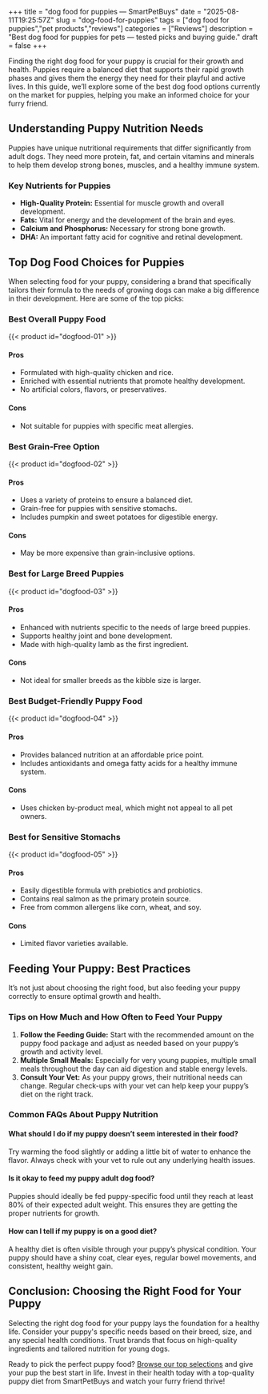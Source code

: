 +++
title = "dog food for puppies — SmartPetBuys"
date = "2025-08-11T19:25:57Z"
slug = "dog-food-for-puppies"
tags = ["dog food for puppies","pet products","reviews"]
categories = ["Reviews"]
description = "Best dog food for puppies for pets — tested picks and buying guide."
draft = false
+++

Finding the right dog food for your puppy is crucial for their growth and health. Puppies require a balanced diet that supports their rapid growth phases and gives them the energy they need for their playful and active lives. In this guide, we’ll explore some of the best dog food options currently on the market for puppies, helping you make an informed choice for your furry friend.

## Understanding Puppy Nutrition Needs

Puppies have unique nutritional requirements that differ significantly from adult dogs. They need more protein, fat, and certain vitamins and minerals to help them develop strong bones, muscles, and a healthy immune system.

### Key Nutrients for Puppies
- **High-Quality Protein:** Essential for muscle growth and overall development.
- **Fats:** Vital for energy and the development of the brain and eyes.
- **Calcium and Phosphorus:** Necessary for strong bone growth.
- **DHA:** An important fatty acid for cognitive and retinal development.

## Top Dog Food Choices for Puppies

When selecting food for your puppy, considering a brand that specifically tailors their formula to the needs of growing dogs can make a big difference in their development. Here are some of the top picks:

### Best Overall Puppy Food
{{< product id="dogfood-01" >}}

#### Pros
- Formulated with high-quality chicken and rice.
- Enriched with essential nutrients that promote healthy development.
- No artificial colors, flavors, or preservatives.

#### Cons
- Not suitable for puppies with specific meat allergies.

### Best Grain-Free Option
{{< product id="dogfood-02" >}}

#### Pros
- Uses a variety of proteins to ensure a balanced diet.
- Grain-free for puppies with sensitive stomachs.
- Includes pumpkin and sweet potatoes for digestible energy.

#### Cons
- May be more expensive than grain-inclusive options.

### Best for Large Breed Puppies
{{< product id="dogfood-03" >}}

#### Pros
- Enhanced with nutrients specific to the needs of large breed puppies.
- Supports healthy joint and bone development.
- Made with high-quality lamb as the first ingredient.

#### Cons
- Not ideal for smaller breeds as the kibble size is larger.

### Best Budget-Friendly Puppy Food
{{< product id="dogfood-04" >}}

#### Pros
- Provides balanced nutrition at an affordable price point.
- Includes antioxidants and omega fatty acids for a healthy immune system.

#### Cons
- Uses chicken by-product meal, which might not appeal to all pet owners.

### Best for Sensitive Stomachs
{{< product id="dogfood-05" >}}

#### Pros
- Easily digestible formula with prebiotics and probiotics.
- Contains real salmon as the primary protein source.
- Free from common allergens like corn, wheat, and soy.

#### Cons
- Limited flavor varieties available.

## Feeding Your Puppy: Best Practices

It’s not just about choosing the right food, but also feeding your puppy correctly to ensure optimal growth and health.

### Tips on How Much and How Often to Feed Your Puppy
1. **Follow the Feeding Guide:** Start with the recommended amount on the puppy food package and adjust as needed based on your puppy’s growth and activity level.
2. **Multiple Small Meals:** Especially for very young puppies, multiple small meals throughout the day can aid digestion and stable energy levels.
3. **Consult Your Vet:** As your puppy grows, their nutritional needs can change. Regular check-ups with your vet can help keep your puppy’s diet on the right track.

### Common FAQs About Puppy Nutrition

#### What should I do if my puppy doesn’t seem interested in their food?
Try warming the food slightly or adding a little bit of water to enhance the flavor. Always check with your vet to rule out any underlying health issues.

#### Is it okay to feed my puppy adult dog food?
Puppies should ideally be fed puppy-specific food until they reach at least 80% of their expected adult weight. This ensures they are getting the proper nutrients for growth.

#### How can I tell if my puppy is on a good diet?
A healthy diet is often visible through your puppy’s physical condition. Your puppy should have a shiny coat, clear eyes, regular bowel movements, and consistent, healthy weight gain.

## Conclusion: Choosing the Right Food for Your Puppy

Selecting the right dog food for your puppy lays the foundation for a healthy life. Consider your puppy's specific needs based on their breed, size, and any special health conditions. Trust brands that focus on high-quality ingredients and tailored nutrition for young dogs.

Ready to pick the perfect puppy food? [Browse our top selections](#) and give your pup the best start in life. Invest in their health today with a top-quality puppy diet from SmartPetBuys and watch your furry friend thrive!
